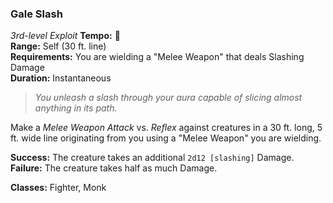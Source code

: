### Gale Slash
*3rd-level Exploit*
**Tempo:** 🔺  
**Range:** Self (30 ft. line)  
**Requirements:** You are wielding a "Melee Weapon" that deals Slashing Damage  
**Duration:** Instantaneous  

> *You unleash a slash through your aura capable of slicing almost anything in its path.*

Make a *Melee Weapon Attack* vs. *Reflex* against creatures in a 30 ft. long, 5 ft. wide line originating from you using a "Melee Weapon" you are wielding.

**Success:** The creature takes an additional `2d12 [slashing]` Damage.  
**Failure:** The creature takes half as much Damage.  

**Classes:** Fighter, Monk
